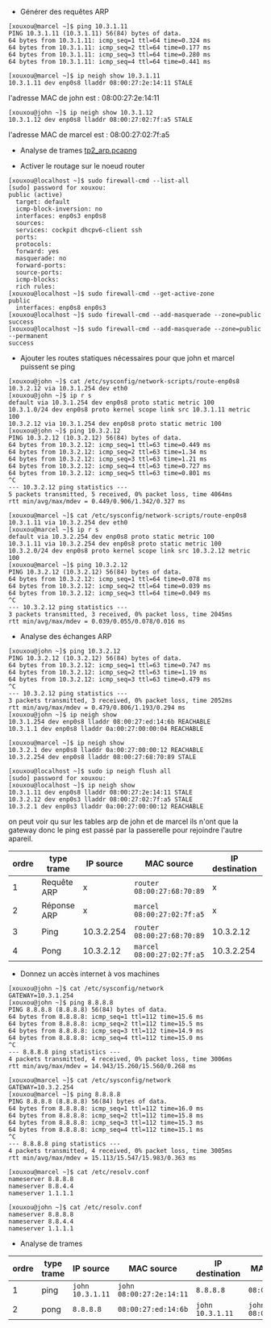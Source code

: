 - Générer des requêtes ARP

```
[xouxou@marcel ~]$ ping 10.3.1.11
PING 10.3.1.11 (10.3.1.11) 56(84) bytes of data.
64 bytes from 10.3.1.11: icmp_seq=1 ttl=64 time=0.324 ms
64 bytes from 10.3.1.11: icmp_seq=2 ttl=64 time=0.177 ms
64 bytes from 10.3.1.11: icmp_seq=3 ttl=64 time=0.280 ms
64 bytes from 10.3.1.11: icmp_seq=4 ttl=64 time=0.441 ms
```
```
[xouxou@marcel ~]$ ip neigh show 10.3.1.11
10.3.1.11 dev enp0s8 lladdr 08:00:27:2e:14:11 STALE
```
l'adresse MAC de john est : 08:00:27:2e:14:11  
```
[xouxou@john ~]$ ip neigh show 10.3.1.12
10.3.1.12 dev enp0s8 lladdr 08:00:27:02:7f:a5 STALE
```
l'adresse MAC de marcel est : 08:00:27:02:7f:a5  

- Analyse de trames
[tp2_arp.pcapng](./tp2_arp.pcapng)  
  
- Activer le routage sur le noeud router

```
[xouxou@localhost ~]$ sudo firewall-cmd --list-all
[sudo] password for xouxou:
public (active)
  target: default
  icmp-block-inversion: no
  interfaces: enp0s3 enp0s8
  sources:
  services: cockpit dhcpv6-client ssh
  ports:
  protocols:
  forward: yes
  masquerade: no
  forward-ports:
  source-ports:
  icmp-blocks:
  rich rules:
[xouxou@localhost ~]$ sudo firewall-cmd --get-active-zone
public
  interfaces: enp0s8 enp0s3
[xouxou@localhost ~]$ sudo firewall-cmd --add-masquerade --zone=public
success
[xouxou@localhost ~]$ sudo firewall-cmd --add-masquerade --zone=public --permanent
success
```

- Ajouter les routes statiques nécessaires pour que john et marcel puissent se ping
```
[xouxou@john ~]$ cat /etc/sysconfig/network-scripts/route-enp0s8
10.3.2.12 via 10.3.1.254 dev eth0
[xouxou@john ~]$ ip r s
default via 10.3.1.254 dev enp0s8 proto static metric 100
10.3.1.0/24 dev enp0s8 proto kernel scope link src 10.3.1.11 metric 100
10.3.2.12 via 10.3.1.254 dev enp0s8 proto static metric 100
[xouxou@john ~]$ ping 10.3.2.12
PING 10.3.2.12 (10.3.2.12) 56(84) bytes of data.
64 bytes from 10.3.2.12: icmp_seq=1 ttl=63 time=0.449 ms
64 bytes from 10.3.2.12: icmp_seq=2 ttl=63 time=1.34 ms
64 bytes from 10.3.2.12: icmp_seq=3 ttl=63 time=1.21 ms
64 bytes from 10.3.2.12: icmp_seq=4 ttl=63 time=0.727 ms
64 bytes from 10.3.2.12: icmp_seq=5 ttl=63 time=0.801 ms
^C
--- 10.3.2.12 ping statistics ---
5 packets transmitted, 5 received, 0% packet loss, time 4064ms
rtt min/avg/max/mdev = 0.449/0.906/1.342/0.327 ms
```
```
[xouxou@marcel ~]$ cat /etc/sysconfig/network-scripts/route-enp0s8
10.3.1.11 via 10.3.2.254 dev eth0
[xouxou@marcel ~]$ ip r s
default via 10.3.2.254 dev enp0s8 proto static metric 100
10.3.1.11 via 10.3.2.254 dev enp0s8 proto static metric 100
10.3.2.0/24 dev enp0s8 proto kernel scope link src 10.3.2.12 metric 100
[xouxou@marcel ~]$ ping 10.3.2.12
PING 10.3.2.12 (10.3.2.12) 56(84) bytes of data.
64 bytes from 10.3.2.12: icmp_seq=1 ttl=64 time=0.078 ms
64 bytes from 10.3.2.12: icmp_seq=2 ttl=64 time=0.039 ms
64 bytes from 10.3.2.12: icmp_seq=3 ttl=64 time=0.049 ms
^C
--- 10.3.2.12 ping statistics ---
3 packets transmitted, 3 received, 0% packet loss, time 2045ms
rtt min/avg/max/mdev = 0.039/0.055/0.078/0.016 ms
```

- Analyse des échanges ARP

```
[xouxou@john ~]$ ping 10.3.2.12
PING 10.3.2.12 (10.3.2.12) 56(84) bytes of data.
64 bytes from 10.3.2.12: icmp_seq=1 ttl=63 time=0.747 ms
64 bytes from 10.3.2.12: icmp_seq=2 ttl=63 time=1.19 ms
64 bytes from 10.3.2.12: icmp_seq=3 ttl=63 time=0.479 ms
^C
--- 10.3.2.12 ping statistics ---
3 packets transmitted, 3 received, 0% packet loss, time 2052ms
rtt min/avg/max/mdev = 0.479/0.806/1.193/0.294 ms
[xouxou@john ~]$ ip neigh show
10.3.1.254 dev enp0s8 lladdr 08:00:27:ed:14:6b REACHABLE
10.3.1.1 dev enp0s8 lladdr 0a:00:27:00:00:04 REACHABLE
```
```
[xouxou@marcel ~]$ ip neigh show
10.3.2.1 dev enp0s8 lladdr 0a:00:27:00:00:12 REACHABLE
10.3.2.254 dev enp0s8 lladdr 08:00:27:68:70:89 STALE
```
```
[xouxou@localhost ~]$ sudo ip neigh flush all
[sudo] password for xouxou:
[xouxou@localhost ~]$ ip neigh show
10.3.1.11 dev enp0s8 lladdr 08:00:27:2e:14:11 STALE
10.3.2.12 dev enp0s3 lladdr 08:00:27:02:7f:a5 STALE
10.3.2.1 dev enp0s3 lladdr 0a:00:27:00:00:12 REACHABLE
```

on peut voir qu sur les tables arp de john et de marcel ils n'ont que la gateway donc le ping est passé par la passerelle pour rejoindre l'autre apareil.  

| ordre | type trame  | IP source  | MAC source                   | IP destination | MAC destination              |
|-------|-------------|------------|------------------------------|----------------|------------------------------|
| 1     | Requête ARP | x          | `router` `08:00:27:68:70:89` | x              | Broadcast `FF:FF:FF:FF:FF`   |
| 2     | Réponse ARP | x          | `marcel` `08:00:27:02:7f:a5` | x              | `router` `08:00:27:68:70:89` |
| 3     | Ping        | 10.3.2.254 | `router` `08:00:27:68:70:89` | 10.3.2.12      | `marcel` `08:00:27:02:7f:a5` |
| 4     | Pong        | 10.3.2.12  | `marcel` `08:00:27:02:7f:a5` | 10.3.2.254     | `router` `08:00:27:68:70:89` |

- Donnez un accès internet à vos machines

```
[xouxou@john ~]$ cat /etc/sysconfig/network
GATEWAY=10.3.1.254
[xouxou@john ~]$ ping 8.8.8.8
PING 8.8.8.8 (8.8.8.8) 56(84) bytes of data.
64 bytes from 8.8.8.8: icmp_seq=1 ttl=112 time=15.6 ms
64 bytes from 8.8.8.8: icmp_seq=2 ttl=112 time=15.5 ms
64 bytes from 8.8.8.8: icmp_seq=3 ttl=112 time=14.9 ms
64 bytes from 8.8.8.8: icmp_seq=4 ttl=112 time=15.0 ms
^C
--- 8.8.8.8 ping statistics ---
4 packets transmitted, 4 received, 0% packet loss, time 3006ms
rtt min/avg/max/mdev = 14.943/15.260/15.560/0.268 ms
```
```
[xouxou@marcel ~]$ cat /etc/sysconfig/network
GATEWAY=10.3.2.254
[xouxou@marcel ~]$ ping 8.8.8.8
PING 8.8.8.8 (8.8.8.8) 56(84) bytes of data.
64 bytes from 8.8.8.8: icmp_seq=1 ttl=112 time=16.0 ms
64 bytes from 8.8.8.8: icmp_seq=2 ttl=112 time=15.8 ms
64 bytes from 8.8.8.8: icmp_seq=3 ttl=112 time=15.3 ms
64 bytes from 8.8.8.8: icmp_seq=4 ttl=112 time=15.1 ms
^C
--- 8.8.8.8 ping statistics ---
4 packets transmitted, 4 received, 0% packet loss, time 3005ms
rtt min/avg/max/mdev = 15.113/15.547/15.983/0.363 ms
```
```
[xouxou@marcel ~]$ cat /etc/resolv.conf
nameserver 8.8.8.8
nameserver 8.8.4.4
nameserver 1.1.1.1
```
```
[xouxou@john ~]$ cat /etc/resolv.conf
nameserver 8.8.8.8
nameserver 8.8.4.4
nameserver 1.1.1.1
```

- Analyse de trames

| ordre | type trame | IP source          | MAC source                 | IP destination     | MAC destination            |
|-------|------------|--------------------|----------------------------|--------------------|----------------------------|
| 1     | ping       | `john` `10.3.1.11` | `john` `08:00:27:2e:14:11` | `8.8.8.8`          | `08:00:27:ed:14:6b`        |
| 2     | pong       | `8.8.8.8`          | `08:00:27:ed:14:6b`        | `john` `10.3.1.11` | `john` `08:00:27:2e:14:11` |

